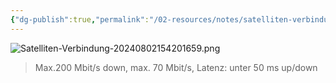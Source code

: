 ```yaml
---
{"dg-publish":true,"permalink":"/02-resources/notes/satelliten-verbindung/","tags":["hardware","netzwerk"],"noteIcon":"","updated":"2025-07-12T13:31:41.314+02:00"}
---
```


![Satelliten-Verbindung-20240802154201659.png](/img/user/02%20-%20RESOURCES/Files/IMG/Satelliten-Verbindung-20240802154201659.png)
>Max.200 Mbit/s down, max. 70 Mbit/s, Latenz: unter 50 ms up/down